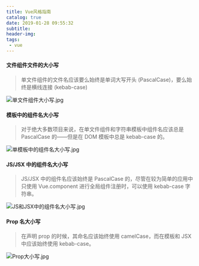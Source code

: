 ```yaml
---
title: Vue风格指南
catalog: true
date: 2019-01-28 09:55:32
subtitle:
header-img:
tags:
 - vue
---
```


####  文件组件文件的大小写

> 单文件组件的文件名应该要么始终是单词大写开头 (PascalCase)，要么始终是横线连接 (kebab-case)

![单文件组件大小写.jpg](单文件组件大小写.jpg)

 #### 模板中的组件名大小写

 > 对于绝大多数项目来说，在单文件组件和字符串模板中组件名应该总是 PascalCase 的——但是在 DOM 模板中总是 kebab-case 的。

 ![单模板中的组件名大小写.jpg](模板中的组件名大小写.jpg)

 #### JS/JSX 中的组件名大小写

> JS/JSX 中的组件名应该始终是 PascalCase 的，尽管在较为简单的应用中只使用 Vue.component 进行全局组件注册时，可以使用 kebab-case 字符串。

 ![JS和JSX中的组件名大小写.jpg](3.jpg)


 #### Prop 名大小写

 >在声明 prop 的时候，其命名应该始终使用 camelCase，而在模板和 JSX 中应该始终使用 kebab-case。

![Prop大小写.jpg](4.jpg)
